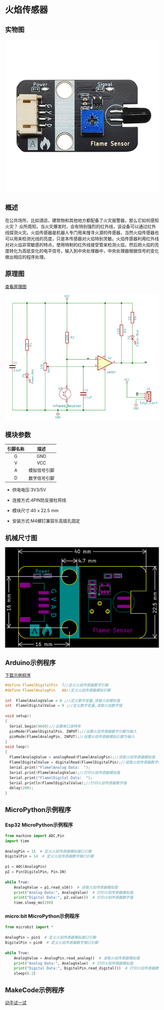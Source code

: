 # 火焰传感器

## 实物图

![实物图](picture/flame_sensor.png)

## 概述

 在公共场所，比如酒店，建筑物和其他地方都配备了火灾报警器，那么它如何感知火灾？ 众所周知，当火灾爆发时，会有特别强烈的红外线，该设备可以通过红外线探测火灾。
​  火焰传感器是机器人专门用来搜寻火源的传感器，当然火焰传感器也可以用来检测光线的亮度，只是本传感器对火焰特别灵敏。火焰传感器利用红外线对对火焰非常敏感的特点，使用特制的红外线接受管来检测火焰，然后把火焰的亮度转化为高低变化的电平信号，输入到中央处理器中，中央处理器根据信号的变化做出相应的程序处理。

## 原理图

 [查看原理图](zh-cn/ph2.0_sensors/sensors/flame_sensor/flame_sensor_schematic.pdf ':ignore')

![原理图](picture/flame_sensor_schematic.png)

## 模块参数

| 引脚名称 |     描述     |
| :------: | :----------: |
|    G     |     GND      |
|    V     |     VCC      |
|    A     | 模拟信号引脚 |
|    D     | 数字信号引脚 |

- 供电电压:3V3/5V

- 连接方式:4PIN防反接杜邦线

- 模块尺寸:40 x 22.5 mm

- 安装方式:M4螺钉兼容乐高插孔固定

## 机械尺寸图

![机械尺寸图](picture/flame_sensor_assembly.png)

## Arduino示例程序

<a href="zh-cn/ph2.0_sensors/sensors/flame_sensor/flame_sensor.rar" download>下载示例程序</a>

```c
#define FlamelDigitalPin  7//定义火焰传感器数字引脚
#define FlamelAnalogPin   A0//定义火焰传感器模拟引脚

int  FlamelAnalogValue = 0 ;//定义数字变量,读取火焰模拟值
int  FlamelDigitalValue = 0 ;//定义数字变量,读取火焰数字值

void setup()
{
  Serial.begin(9600);//设置串口波特率
  pinMode(FlamelDigitalPin, INPUT);//设置火焰传感器数字引脚为输入
  pinMode(FlamelAnalogPin, INPUT);//设置火焰传感器模拟引脚为输入
}
void loop()
{
  FlamelAnalogValue = analogRead(FlamelAnalogPin);//读取火焰传感器模拟值
  FlamelDigitalValue = digitalRead(FlamelDigitalPin);//读取火焰传感器数字值
  Serial.print("FlamelAnalog Data:  ");
  Serial.print(FlamelAnalogValue);//打印火焰传感器模拟值
  Serial.print("FlamelDigital Data:  ");
  Serial.println(FlamelDigitalValue);//打印火焰传感器数字值
  delay(200);
}
```

## MicroPython示例程序

### Esp32 MicroPython示例程序

```python
from machine import ADC,Pin
import time

AnalogPin = 15  # 定义火焰传感器模拟接口引脚
DigitalPin = 14  # 定义火焰传感器数字接口引脚

p1 = ADC(AnalogPin)
p2 = Pin(DigitalPin, Pin.IN)  
        
while True:
    AnalogValue = p1.read_u16()  # 读取火焰传感器模拟值
    print("Analog Data:", AnalogValue)  # 打印火焰传感器模拟值
    print("Digital Data:", p2.value())  # 打印火焰传感器数字值
    time.sleep_ms(200)
```

### micro:bit MicroPython示例程序

```python
from microbit import *

AnalogPin = pin1  # 定义火焰传感器模拟接口引脚
DigitalPin = pin0  # 定义火焰传感器数字接口引脚

while True:
    AnalogValue = AnalogPin.read_analog()  # 读取火焰传感器模拟值
    print("Analog Data:", AnalogValue)  # 打印火焰传感器模拟值
    print("Digital Data:", DigitalPin.read_digital())  # 打印火焰传感器数字值
    sleep(0.2)
```

## MakeCode示例程序

<a href="https://makecode.microbit.org/_FoqM4TLuUdzW">动手试一试</a>

